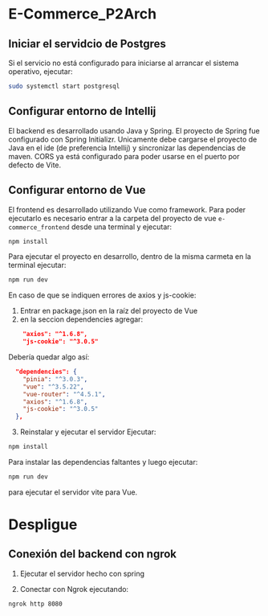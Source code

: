 # E-Commerce_P2Arch

## Iniciar el servidcio de Postgres
Si el servicio no está configurado para iniciarse al arrancar el sistema operativo, ejecutar:
```sh
sudo systemctl start postgresql
```

## Configurar entorno de Intellij
El backend es desarrollado usando Java y Spring. El proyecto de Spring fue configurado con Spring Initializr.
Unicamente debe cargarse el proyecto de Java en el ide (de preferencia Intellij) y sincronizar las dependencias de maven.
CORS ya está configurado para poder usarse en el puerto por defecto de Vite.

## Configurar entorno de Vue
El frontend es desarrollado utilizando Vue como framework.
Para poder ejecutarlo es necesario entrar a la carpeta del proyecto de vue `e-commerce_frontend` desde una terminal y ejecutar:
```sh
npm install
```
Para ejecutar el proyecto en desarrollo, dentro de la misma carmeta en la terminal ejecutar:
```sh
npm run dev
```

En caso de que se indiquen errores de axios y js-cookie:
1. Entrar en package.json en la raíz del proyecto de Vue 
2. en la seccion dependencies agregar:
```json
    "axios": "^1.6.8", 
    "js-cookie": "^3.0.5"
```
Debería quedar algo así: 
```json
  "dependencies": {
    "pinia": "^3.0.3",
    "vue": "^3.5.22",
    "vue-router": "^4.5.1",
    "axios": "^1.6.8", 
    "js-cookie": "^3.0.5" 
  },
```
3. Reinstalar y ejecutar el servidor
Ejecutar:
```sh
npm install
```
Para instalar las dependencias faltantes y luego ejecutar:
```sh
npm run dev
``` 
para ejecutar el servidor vite para Vue.

# Despligue
## Conexión del backend con ngrok
1. Ejecutar el servidor hecho con spring

2. Conectar con Ngrok ejecutando:
```sh
ngrok http 8080
```